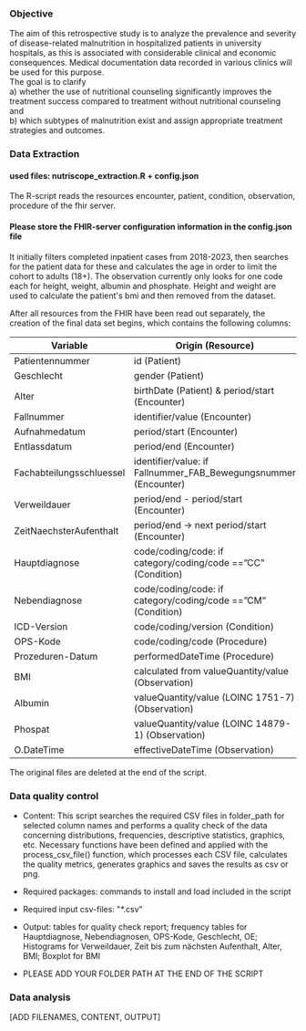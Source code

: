 ### Objective

The aim of this retrospective study is to analyze the prevalence and severity 
of disease-related malnutrition in hospitalized patients in university hospitals, as this is associated with considerable clinical and economic consequences. 
Medical documentation data recorded in various clinics will be used for this purpose.<br/> 
The goal is to clarify <br/>
a) whether the use of nutritional counseling significantly improves the
treatment success compared to treatment without nutritional counseling and <br/>
b) which subtypes of malnutrition exist
and assign appropriate treatment strategies and outcomes.


### Data Extraction 

#### used files: nutriscope_extraction.R + config.json

The R-script reads the resources encounter, patient, condition, observation, procedure of the fhir server.

#### Please store the FHIR-server configuration information in the config.json file

It initially filters completed inpatient cases from 2018-2023, then searches for the patient data for these and calculates the age in order to limit the cohort to adults (18+).
The observation currently only looks for one code each for height, weight, albumin and phosphate. Height and weight are used to calculate the patient's bmi and then removed from the dataset.

After all resources from the FHIR have been read out separately, the creation of the final data set begins, which contains the following columns:

| Variable  | Origin (Resource)  | 
|---|---|
| Patientennummer  | id (Patient)  | 
| Geschlecht  | gender (Patient)  |
|  Alter | birthDate (Patient) & period/start (Encounter)  | 
| Fallnummer | identifier/value (Encounter) |
| Aufnahmedatum | period/start (Encounter)  |
| Entlassdatum | period/end (Encounter) |
| Fachabteilungsschluessel | identifier/value: if Fallnummer_FAB_Bewegungsnummer (Encounter)|
| Verweildauer | period/end - period/start (Encounter)|
| ZeitNaechsterAufenthalt | period/end → next period/start (Encounter)|
| Hauptdiagnose | code/coding/code: if category/coding/code ==”CC" (Condition)|
| Nebendiagnose | code/coding/code: if category/coding/code ==”CM” (Condition)|
| ICD-Version | code/coding/version (Condition)|
| OPS-Kode | code/coding/code (Procedure)|
| Prozeduren-Datum | performedDateTime (Procedure)|
| BMI | calculated from valueQuantity/value (Observation)|
| Albumin | valueQuantity/value (LOINC 1751-7) (Observation)|
| Phospat | valueQuantity/value (LOINC 14879-1) (Observation)|
| O.DateTime | effectiveDateTime (Observation) |


The original files are deleted at the end of the script.


### Data quality control

- Content: This script searches the required CSV files in folder_path for selected column names and performs a quality check of the data concerning distributions, frequencies, descriptive statistics, graphics, etc. Necessary functions have been defined and applied with the process_csv_file() function, which processes each CSV file, calculates the quality metrics, generates graphics and saves the results as csv or png.

- Required packages: commands to install and load included in the script
  
- Required input csv-files: "*.csv"

- Output: tables for quality check report; frequency tables for Hauptdiagnose, Nebendiagnosen, OPS-Kode, Geschlecht, OE; Histograms for Verweildauer, Zeit bis zum nächsten Aufenthalt, Alter, BMI; Boxplot for BMI

- PLEASE ADD YOUR FOLDER PATH AT THE END OF THE SCRIPT 
  
### Data analysis

[ADD FILENAMES, CONTENT, OUTPUT]
